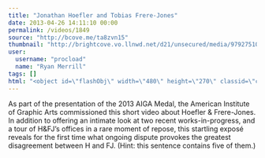 ```yaml
---
title: "Jonathan Hoefler and Tobias Frere-Jones"
date: 2013-04-26 14:11:10 00:00
permalink: /videos/1849
source: "http://bcove.me/ta8zvn15"
thumbnail: "http://brightcove.vo.llnwd.net/d21/unsecured/media/97927510001/97927510001_2318755036001_video-still-for-video-2318784886001.jpg?pubId=97927510001"
user:
  username: "procload"
  name: "Ryan Merrill"
tags: []
html: "<object id=\"flashObj\" width=\"480\" height=\"270\" classid=\"clsid:D27CDB6E-AE6D-11cf-96B8-444553540000\" codebase=\"http://download.macromedia.com/pub/shockwave/cabs/flash/swflash.cab#version=9,0,47,0\"><param name=\"wmode\" value=\"transparent\"><param name=\"movie\" value=\"http://c.brightcove.com/services/viewer/federated_f9?isVid=1&amp;isUI=1\"><param name=\"bgcolor\" value=\"#FFFFFF\"><param name=\"flashVars\" value=\"@videoPlayer=2318784886001&amp;autoStart=false&amp;playerID=760380229001&amp;domain=embed&amp;dynamicStreaming=true\"><param name=\"base\" value=\"http://admin.brightcove.com\"><param name=\"seamlesstabbing\" value=\"false\"><param name=\"allowFullScreen\" value=\"true\"><param name=\"swLiveConnect\" value=\"true\"><param name=\"allowScriptAccess\" value=\"always\"><embed src=\"http://c.brightcove.com/services/viewer/federated_f9?isVid=1&amp;isUI=1\" bgcolor=\"#FFFFFF\" flashvars=\"@videoPlayer=2318784886001&amp;playerID=760380229001&amp;domain=embed&amp;dynamicStreaming=true&amp;autoStart=false\" base=\"http://admin.brightcove.com\" name=\"flashObj\" width=\"480\" height=\"270\" seamlesstabbing=\"false\" type=\"application/x-shockwave-flash\" allowfullscreen=\"true\" allowscriptaccess=\"always\" swliveconnect=\"true\" pluginspage=\"http://www.macromedia.com/shockwave/download/index.cgi?P1_Prod_Version=ShockwaveFlash\" wmode=\"transparent\"></embed></object>"
---
```


As part of the presentation of the 2013 AIGA Medal, the American Institute of Graphic Arts commissioned this short video about Hoefler & Frere-Jones. In addition to offering an intimate look at two recent works-in-progress, and a tour of H&FJ’s offices in a rare moment of repose, this startling exposé reveals for the first time what ongoing dispute provokes the greatest disagreement between H and FJ. (Hint: this sentence contains five of them.)